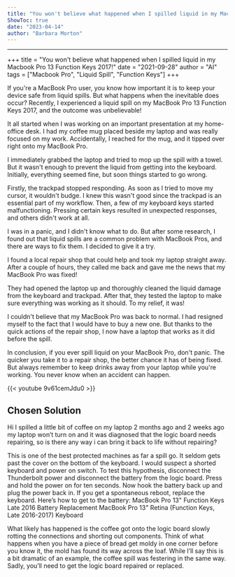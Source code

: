 ```yaml
---
title: "You won't believe what happened when I spilled liquid in my Macbook Pro 13 Function Keys 2017!"
ShowToc: true 
date: "2023-04-14"
author: "Barbara Morton"
---
```

*****
+++
title = "You won't believe what happened when I spilled liquid in my Macbook Pro 13 Function Keys 2017!"
date = "2021-09-28"
author = "AI"
tags = ["Macbook Pro", "Liquid Spill", "Function Keys"]
+++

If you're a MacBook Pro user, you know how important it is to keep your device safe from liquid spills. But what happens when the inevitable does occur? Recently, I experienced a liquid spill on my MacBook Pro 13 Function Keys 2017, and the outcome was unbelievable!

It all started when I was working on an important presentation at my home-office desk. I had my coffee mug placed beside my laptop and was really focused on my work. Accidentally, I reached for the mug, and it tipped over right onto my MacBook Pro. 

I immediately grabbed the laptop and tried to mop up the spill with a towel. But it wasn't enough to prevent the liquid from getting into the keyboard. Initially, everything seemed fine, but soon things started to go wrong. 

Firstly, the trackpad stopped responding. As soon as I tried to move my cursor, it wouldn't budge. I knew this wasn't good since the trackpad is an essential part of my workflow. Then, a few of my keyboard keys started malfunctioning. Pressing certain keys resulted in unexpected responses, and others didn't work at all. 

I was in a panic, and I didn't know what to do. But after some research, I found out that liquid spills are a common problem with MacBook Pros, and there are ways to fix them. I decided to give it a try.

I found a local repair shop that could help and took my laptop straight away. After a couple of hours, they called me back and gave me the news that my MacBook Pro was fixed! 

They had opened the laptop up and thoroughly cleaned the liquid damage from the keyboard and trackpad. After that, they tested the laptop to make sure everything was working as it should. To my relief, it was!

I couldn't believe that my MacBook Pro was back to normal. I had resigned myself to the fact that I would have to buy a new one. But thanks to the quick actions of the repair shop, I now have a laptop that works as it did before the spill.

In conclusion, if you ever spill liquid on your MacBook Pro, don't panic. The quicker you take it to a repair shop, the better chance it has of being fixed. But always remember to keep drinks away from your laptop while you're working. You never know when an accident can happen.

{{< youtube 9v61cemJdu0 >}} 



## Chosen Solution
 Hi I spilled a little bit of coffee on my laptop 2 months ago and 2 weeks ago my laptop won’t turn on and it was diagnosed that the logic board needs repairing, so is there any way i can bring it back to life without repairing?

 This is one of the best protected machines as far a spill go.  It seldom gets past the cover on the bottom of the keyboard.  I would suspect a shorted keyboard and power on switch.
To test this hypothesis, disconnect the Thunderbolt power and disconnect the battery from the logic board.  Press and hold the power on for ten seconds.  Now hook the battery back up and plug the power back in.  If you get a spontaneous reboot, replace the keyboard.
Here’s how to get to the battery:
MacBook Pro 13" Function Keys Late 2016 Battery Replacement
MacBook Pro 13" Retina (Function Keys, Late 2016-2017) Keyboard

 What likely has happened is the coffee got onto the logic board slowly rotting the connections and shorting out components.
Think of what happens when you have a piece of bread get moldy in one corner before you know it, the mold has found its way across the loaf.
While I’ll say this is a bit dramatic of an example, the coffee spill was festering in the same way.
Sadly, you’ll need to get the logic board repaired or replaced.




